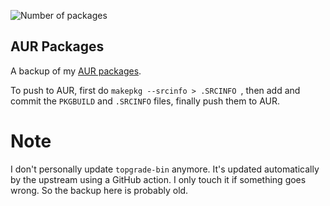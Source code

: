 ![Number of packages](https://img.shields.io/github/directory-file-count/SinTan1729/aur-packages?label=number%20of%20packages&type=dir)
## AUR Packages

A backup of my [AUR packages](https://aur.archlinux.org/packages?K=Sintan&SeB=m).

To push to AUR, first do `makepkg --srcinfo > .SRCINFO `, then add and commit the
`PKGBUILD` and `.SRCINFO` files, finally push them to AUR.

# Note

I don't personally update `topgrade-bin` anymore. It's updated automatically by the upstream using a GitHub action. I only touch
it if something goes wrong. So the backup here is probably old.

